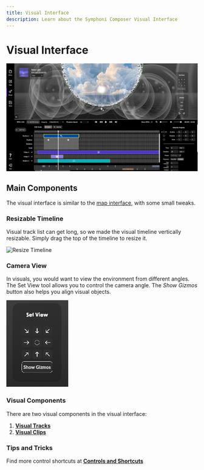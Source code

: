 ```yaml
---
title: Visual Interface
description: Learn about the Symphoni Composer Visual Interface
---
```


# Visual Interface

![Visual Interface](/img/visualinterface.png)

## Main Components
The visual interface is similar to the [map interface](/docs/map/map-interface), with some small tweaks.

### Resizable Timeline
Visual track list can get long, so we made the visual timeline vertically resizable. Simply drag the top of the timeline to resize it.

![Resize Timeline](/img/resizetimeline.gif)

### Camera View
In visuals, you would want to view the environment from different angles. The Set View tool allows you to control the camera angle.
The _Show Gizmos_ button also helps you align visual objects.

![Set View](/img/setview.png)

### Visual Components
There are two visual components in the visual interface:
1. **[Visual Tracks](/docs/visual/editing-track)**
2. **[Visual Clips](/docs/visual/editing-clip)**

### Tips and Tricks
Find more control shortcuts at **[Controls and Shortcuts](/docs/controls)**
